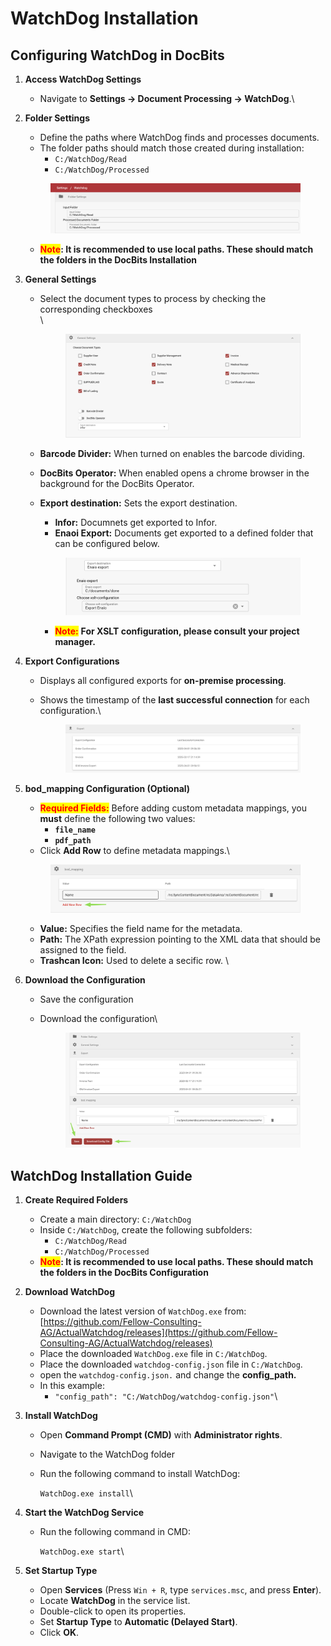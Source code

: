 # WatchDog Installation

## Configuring WatchDog in DocBits

1. **Access WatchDog Settings**
   * Navigate to **Settings → Document Processing → WatchDog**.\

2.  **Folder Settings**

    * Define the paths where WatchDog finds and processes documents.
    * The folder paths should match those created during installation:
      * `C:/WatchDog/Read`
      * `C:/WatchDog/Processed`

    <div data-full-width="true"><figure><img src="../../.gitbook/assets/image (405).png" alt=""><figcaption></figcaption></figure></div>

    * <mark style="color:red;">**Note**</mark>**:  It is recommended to use local paths. These should match the folders in the DocBits Installation**
3. **General Settings**
   *   Select the document types to process by checking the corresponding checkboxes\
       \


       <figure><img src="../../.gitbook/assets/image.png" alt=""><figcaption></figcaption></figure>
   * **Barcode Divider:** When turned on enables the barcode dividing.
   * **DocBits Operator:** When enabled opens a chrome browser in the background for the DocBits Operator.
   *   **Export destination:** Sets the export destination.&#x20;

       * **Infor:** Documnets get exported to Infor.
       * **Enaoi Export:** Documents get exported to a defined folder that can be configured below.&#x20;

       <figure><img src="../../.gitbook/assets/image (1).png" alt=""><figcaption></figcaption></figure>

       * <mark style="color:red;">**Note:**</mark> **For XSLT configuration, please consult your project manager.**
4. **Export Configurations**
   * Displays all configured exports for **on-premise processing**.
   *   Shows the timestamp of the **last successful connection** for each configuration.\




       <figure><img src="../../.gitbook/assets/image (425).png" alt=""><figcaption></figcaption></figure>
5.  **bod\_mapping Configuration (Optional)**

    * <mark style="color:red;">**Required Fields:**</mark> Before adding custom metadata mappings, you **must** define the following two values:
      * **`file_name`**&#x20;
      * **`pdf_path`**&#x20;
    * Click **Add Row** to define metadata mappings.\


    <figure><img src="../../.gitbook/assets/image (426).png" alt=""><figcaption></figcaption></figure>

    * **Value:** Specifies the field name for the metadata.
    * **Path:** The XPath expression pointing to the XML data that should be assigned to the field.
    * **Trashcan Icon:** Used to delete a secific row. \

6. **Download the Configuration**&#x20;
   * Save the configuration&#x20;
   *   Download the configuration\


       <figure><img src="../../.gitbook/assets/image (427).png" alt=""><figcaption></figcaption></figure>

## WatchDog Installation Guide

1. **Create Required Folders**
   * Create a main directory: `C:/WatchDog`
   * Inside `C:/WatchDog`, create the following subfolders:
     * `C:/WatchDog/Read`
     * `C:/WatchDog/Processed`
   * <mark style="color:red;">**Note**</mark>**:  It is recommended to use local paths. These should match the folders in the DocBits Configuration**
2. **Download WatchDog**
   * Download the latest version of `WatchDog.exe` from:\
     [ ](https://github.com/Fellow-Consulting-AG/ActualWatchdog/releases)[https://github.com/Fellow-Consulting-AG/ActualWatchdog/releases](https://github.com/Fellow-Consulting-AG/ActualWatchdog/releases)
   * Place the downloaded `WatchDog.exe` file in `C:/WatchDog`.
   * Place the downloaded `watchdog-config.json` file in `C:/WatchDog`.
   * open the `watchdog-config.json.`  and change the **config\_path.**&#x20;
   * In this example:
     * `"config_path": "C:/WatchDog/watchdog-config.json"`\

3. **Install WatchDog**
   * Open **Command Prompt (CMD)** with **Administrator rights**.
   * Navigate to the WatchDog folder&#x20;
   *   Run the following command to install WatchDog:

       `WatchDog.exe install`\

4. **Start the WatchDog Service**
   *   Run the following command in CMD:

       `WatchDog.exe start`\

5. **Set Startup Type**
   * Open **Services** (Press `Win + R`, type `services.msc`, and press **Enter**).
   * Locate **WatchDog** in the service list.
   * Double-click to open its properties.
   * Set **Startup Type** to **Automatic (Delayed Start)**.
   * Click **OK**.

